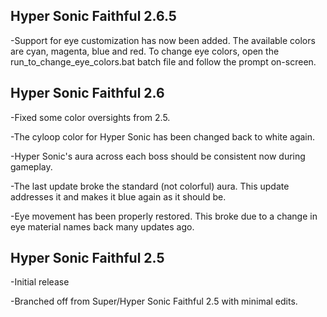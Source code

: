 ## Hyper Sonic Faithful 2.6.5
-Support for eye customization has now been added.  The available colors are cyan, magenta, blue and red.  To change eye colors, open the run_to_change_eye_colors.bat batch file and follow the prompt on-screen.

## Hyper Sonic Faithful 2.6
-Fixed some color oversights from 2.5.

-The cyloop color for Hyper Sonic has been changed back to white again.

-Hyper Sonic's aura across each boss should be consistent now during gameplay.

-The last update broke the standard (not colorful) aura.  This update addresses it and makes it blue again as it should be.

-Eye movement has been properly restored.  This broke due to a change in eye material names back many updates ago.


## Hyper Sonic Faithful 2.5
-Initial release

-Branched off from Super/Hyper Sonic Faithful 2.5 with minimal edits.